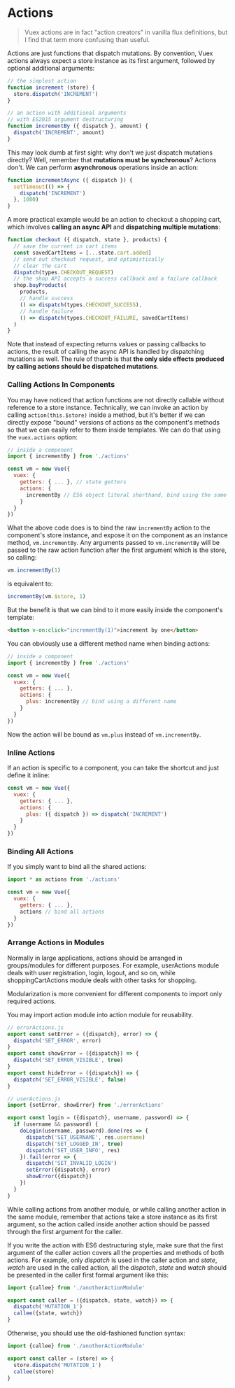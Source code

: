 # Actions

> Vuex actions are in fact "action creators" in vanilla flux definitions, but I find that term more confusing than useful.

Actions are just functions that dispatch mutations. By convention, Vuex actions always expect a store instance as its first argument, followed by optional additional arguments:

``` js
// the simplest action
function increment (store) {
  store.dispatch('INCREMENT')
}

// an action with additional arguments
// with ES2015 argument destructuring
function incrementBy ({ dispatch }, amount) {
  dispatch('INCREMENT', amount)
}
```

This may look dumb at first sight: why don't we just dispatch mutations directly? Well, remember that **mutations must be synchronous**? Actions don't. We can perform **asynchronous** operations inside an action:

``` js
function incrementAsync ({ dispatch }) {
  setTimeout(() => {
    dispatch('INCREMENT')
  }, 1000)
}
```

A more practical example would be an action to checkout a shopping cart, which involves **calling an async API** and **dispatching multiple mutations**:

``` js
function checkout ({ dispatch, state }, products) {
  // save the current in cart items
  const savedCartItems = [...state.cart.added]
  // send out checkout request, and optimistically
  // clear the cart
  dispatch(types.CHECKOUT_REQUEST)
  // the shop API accepts a success callback and a failure callback
  shop.buyProducts(
    products,
    // handle success
    () => dispatch(types.CHECKOUT_SUCCESS),
    // handle failure
    () => dispatch(types.CHECKOUT_FAILURE, savedCartItems)
  )
}
```

Note that instead of expecting returns values or passing callbacks to actions, the result of calling the async API is handled by dispatching mutations as well. The rule of thumb is that **the only side effects produced by calling actions should be dispatched mutations**.

### Calling Actions In Components

You may have noticed that action functions are not directly callable without reference to a store instance. Technically, we can invoke an action by calling `action(this.$store)` inside a method, but it's better if we can directly expose "bound" versions of actions as the component's methods so that we can easily refer to them inside templates. We can do that using the `vuex.actions` option:

``` js
// inside a component
import { incrementBy } from './actions'

const vm = new Vue({
  vuex: {
    getters: { ... }, // state getters
    actions: {
      incrementBy // ES6 object literal shorthand, bind using the same name
    }
  }
})
```

What the above code does is to bind the raw `incrementBy` action to the component's store instance, and expose it on the component as an instance method, `vm.incrementBy`. Any arguments passed to `vm.incrementBy` will be passed to the raw action function after the first argument which is the store, so calling:

``` js
vm.incrementBy(1)
```

is equivalent to:

``` js
incrementBy(vm.$store, 1)
```

But the benefit is that we can bind to it more easily inside the component's template:

``` html
<button v-on:click="incrementBy(1)">increment by one</button>
```

You can obviously use a different method name when binding actions:

``` js
// inside a component
import { incrementBy } from './actions'

const vm = new Vue({
  vuex: {
    getters: { ... },
    actions: {
      plus: incrementBy // bind using a different name
    }
  }
})
```

Now the action will be bound as `vm.plus` instead of `vm.incrementBy`.

### Inline Actions

If an action is specific to a component, you can take the shortcut and just define it inline:

``` js
const vm = new Vue({
  vuex: {
    getters: { ... },
    actions: {
      plus: ({ dispatch }) => dispatch('INCREMENT')
    }
  }
})
```

### Binding All Actions

If you simply want to bind all the shared actions:

``` js
import * as actions from './actions'

const vm = new Vue({
  vuex: {
    getters: { ... },
    actions // bind all actions
  }
})
```

### Arrange Actions in Modules

Normally in large applications, actions should be arranged in groups/modules for different purposes. For example, userActions module deals with user registration, login, logout, and so on, while shoppingCartActions module deals with other tasks for shopping.

Modularization is more convenient for different components to import only required actions.

You may import action module into action module for reusability.

```javascript
// errorActions.js
export const setError = ({dispatch}, error) => {
  dispatch('SET_ERROR', error)
}
export const showError = ({dispatch}) => {
  dispatch('SET_ERROR_VISIBLE', true)
}
export const hideError = ({dispatch}) => {
  dispatch('SET_ERROR_VISIBLE', false)
}
```

```javascript
// userActions.js
import {setError, showError} from './errorActions'

export const login = ({dispatch}, username, password) => {
  if (username && password) {
    doLogin(username, password).done(res => {
      dispatch('SET_USERNAME', res.username)
      dispatch('SET_LOGGED_IN', true)
      dispatch('SET_USER_INFO', res)
    }).fail(error => {
      dispatch('SET_INVALID_LOGIN')
      setError({dispatch}, error)
      showError({dispatch})
    })
  }
}

```

While calling actions from another module, or while calling another action in the same module, remember that actions take a store instance as its first argument, so the action called inside another action should be passed through the first argument for the caller.

If you write the action with ES6 destructuring style, make sure that the first argument of the caller action covers all the properties and methods of both actions. For example, only *dispatch* is used in the caller action and *state*, *watch* are used in the called action, all the *dispatch*, *state* and *watch* should be presented in the caller first formal argument like this:

```javascript
import {callee} from './anotherActionModule'

export const caller = ({dispatch, state, watch}) => {
  dispatch('MUTATION_1')
  callee({state, watch})
}
```

Otherwise, you should use the old-fashioned function syntax:

```javascript
import {callee} from './anotherActionModule'

export const caller = (store) => {
  store.dispatch('MUTATION_1')
  callee(store)
}
```
